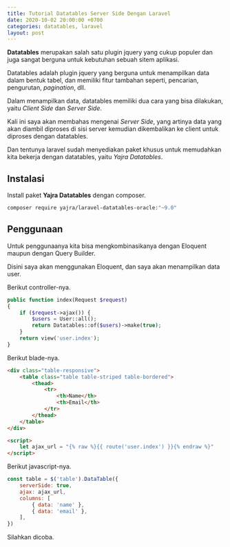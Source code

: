 ```yaml
---
title: Tutorial Datatables Server Side Dengan Laravel
date: 2020-10-02 20:00:00 +0700
categories: datatables, laravel
layout: post
---
```


**Datatables** merupakan salah satu plugin jquery yang cukup populer dan juga sangat berguna untuk kebutuhan sebuah sitem aplikasi.

Datatables adalah plugin jquery yang berguna untuk menampilkan data dalam bentuk tabel, dan memiliki fitur tambahan seperti, pencarian, pengurutan, *pagination*, dll.

Dalam menampilkan data, datatables memiliki dua cara yang bisa dilakukan, yaitu *Client Side* dan *Server Side*.

Kali ini saya akan membahas mengenai *Server Side*, yang artinya data yang akan diambil diproses di sisi server kemudian dikembalikan ke client untuk diproses dengan datatables.

Dan tentunya laravel sudah menyediakan paket khusus untuk memudahkan kita bekerja dengan datatables, yaitu *Yajra Datatables*.

## Instalasi

Install paket **Yajra Datatables** dengan composer.

```bash
composer require yajra/laravel-datatables-oracle:"~9.0"
```

## Penggunaan

Untuk penggunaanya kita bisa mengkombinasikanya dengan Eloquent maupun dengan Query Builder.

Disini saya akan menggunakan Eloquent, dan saya akan menampilkan data user.

Berikut controller-nya.

```php
public function index(Request $request)
{
    if ($request->ajax()) {
        $users = User::all();
        return Datatables::of($users)->make(true);
    }
    return view('user.index');
}
```

Berikut blade-nya.

```html
<div class="table-responsive">
    <table class="table table-striped table-bordered">
        <thead>
            <tr>
                <th>Name</th>
                <th>Email</th>
            </tr>
        </thead>
    </table>
</div>

<script>
    let ajax_url = "{% raw %}{{ route('user.index') }}{% endraw %}"
</script>
```

Berikut javascript-nya.

```javascript
const table = $('table').DataTable({
    serverSide: true,
    ajax: ajax_url,
    columns: [
        { data: 'name' },
        { data: 'email' },
    ],
})
```

Silahkan dicoba.